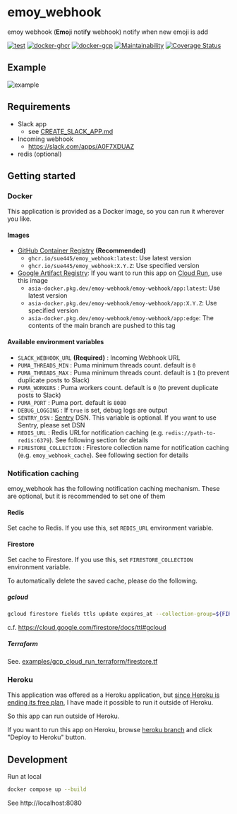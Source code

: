 # emoy_webhook
emoy webhook (**Emo**ji notif**y** webhook) notify when new emoji is add

[![test](https://github.com/sue445/emoy_webhook/actions/workflows/test.yml/badge.svg)](https://github.com/sue445/emoy_webhook/actions/workflows/test.yml)
[![docker-ghcr](https://github.com/sue445/emoy_webhook/actions/workflows/docker-ghcr.yml/badge.svg)](https://github.com/sue445/emoy_webhook/actions/workflows/docker-ghcr.yml)
[![docker-gcp](https://github.com/sue445/emoy_webhook/actions/workflows/docker-gcp.yml/badge.svg)](https://github.com/sue445/emoy_webhook/actions/workflows/docker-gcp.yml)
[![Maintainability](https://api.codeclimate.com/v1/badges/36a02d23c7caefc9a603/maintainability)](https://codeclimate.com/github/sue445/emoy_webhook/maintainability)
[![Coverage Status](https://coveralls.io/repos/github/sue445/emoy_webhook/badge.svg?branch=main)](https://coveralls.io/github/sue445/emoy_webhook?branch=main)

## Example
![example](img/example.png)

## Requirements
* Slack app
  * see [CREATE_SLACK_APP.md](CREATE_SLACK_APP.md)
* Incoming webhook
  * https://slack.com/apps/A0F7XDUAZ
* redis (optional)

## Getting started
### Docker
This application is provided as a Docker image, so you can run it wherever you like.

#### Images
* [GitHub Container Registry](https://github.com/sue445/emoy_webhook/pkgs/container/emoy_webhook) **(Recommended)**
  * `ghcr.io/sue445/emoy_webhook:latest`: Use latest version
  * `ghcr.io/sue445/emoy_webhook:X.Y.Z`: Use specified version
* [Google Artifact Registry](https://console.cloud.google.com/artifacts/docker/emoy-webhook/asia/emoy-webhook/app): If you want to run this app on [Cloud Run](https://cloud.google.com/run), use this image
  * `asia-docker.pkg.dev/emoy-webhook/emoy-webhook/app:latest`: Use latest version
  * `asia-docker.pkg.dev/emoy-webhook/emoy-webhook/app:X.Y.Z`: Use specified version
  * `asia-docker.pkg.dev/emoy-webhook/emoy-webhook/app:edge`: The contents of the main branch are pushed to this tag

#### Available environment variables
* `SLACK_WEBHOOK_URL` **(Required)** : Incoming Webhook URL
* `PUMA_THREADS_MIN` : Puma minimum threads count. default is `0`
* `PUMA_THREADS_MAX` : Puma minimum threads count. default is `1` (to prevent duplicate posts to Slack)
* `PUMA_WORKERS` : Puma workers count. default is `0` (to prevent duplicate posts to Slack)
* `PUMA_PORT` : Puma port. default is `8080`
* `DEBUG_LOGGING` : If `true` is set, debug logs are output
* `SENTRY_DSN` : [Sentry](https://sentry.io) DSN. This variable is optional. If you want to use Sentry, please set DSN
* `REDIS_URL` : Redis URLfor notification caching (e.g. `redis://path-to-redis:6379`). See following section for details
* `FIRESTORE_COLLECTION` : Firestore collection name for notification caching (e.g. `emoy_webhook_cache`). See following section for details

### Notification caching
emoy_webhook has the following notification caching mechanism. These are optional, but it is recommended to set one of them

#### Redis
Set cache to Redis. If you use this, set `REDIS_URL` environment variable.

#### Firestore
Set cache to Firestore. If you use this, set `FIRESTORE_COLLECTION` environment variable.

To automatically delete the saved cache, please do the following.

##### gcloud
```bash
gcloud firestore fields ttls update expires_at --collection-group=${FIRESTORE_COLLECTION} --enable-ttl --async
```

c.f. https://cloud.google.com/firestore/docs/ttl#gcloud

##### Terraform
See. [examples/gcp_cloud_run_terraform/firestore.tf](examples/gcp_cloud_run_terraform/firestore.tf)

### Heroku
This application was offered as a Heroku application, but [since Heroku is ending its free plan](https://blog.heroku.com/next-chapter), I have made it possible to run it outside of Heroku.

So this app can run outside of Heroku.

If you want to run this app on Heroku, browse [heroku branch](https://github.com/sue445/emoy_webhook/tree/heroku) and click "Deploy to Heroku" button.

## Development
Run at local

```bash
docker compose up --build
```

See http://localhost:8080
